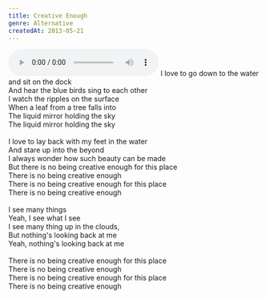 ```yaml
---
title: Creative Enough
genre: Alternative
createdAt: 2013-05-21
---
```

<audio controls class="mb-6">
  <source src="/songs/creative-enough.mp3" type="audio/mpeg">
</audio>
I love to go down to the water and sit on the dock<br>
And hear the blue birds sing to each other<br>
I watch the ripples on the surface<br>
When a leaf from a tree falls into<br> 
The liquid mirror holding the sky<br>
The liquid mirror holding the sky<br>
<br>
I love to lay back with my feet in the water<br>
And stare up into the beyond<br>
I always wonder how such beauty can be made<br>
But there is no being creative enough for this place<br>
There is no being creative enough<br>
There is no being creative enough for this place<br>
There is no being creative enough<br>
<br>
I see many things<br>
Yeah, I see what I see<br>
I see many thing up in the clouds,<br>
But nothing's looking back at me<br>
Yeah, nothing's looking back at me<br>
<br>
There is no being creative enough for this place<br>
There is no being creative enough<br>
There is no being creative enough for this place<br>
There is no being creative enough
